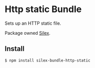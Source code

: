 Http static Bundle
========

Sets up an HTTP static file.

Package owned [Silex](https://www.npmjs.com/package/silex).

Install
--------

```bash
$ npm install silex-bundle-http-static
```
